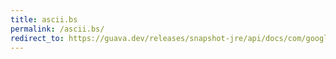 ```yaml
---
title: ascii.bs
permalink: /ascii.bs/
redirect_to: https://guava.dev/releases/snapshot-jre/api/docs/com/google/common/base/Ascii.html#BS
---
```

